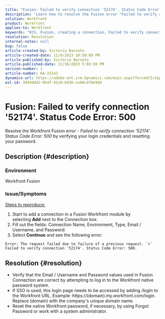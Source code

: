 ```yaml
---
title: "Fusion: Failed to verify connection '52174'. Status Code Error: 500"
description: 'Learn how to resolve the Fusion error "Failed to verify connection ''52174''. Status Code Error: 500"'
solution: Workfront
product: Workfront
applies-to: Workfront
keywords: "KCS, Fusion, creating a connection, Failed to verify connection '52174'. Status Code Error: 500, Error, Adobe Workfront, Fusion, Troubleshooting"
resolution: Resolution
internal-notes: null
bug: false
article-created-by: Victoria Barnato
article-created-date: 11/9/2023 10:50:09 PM
article-published-by: Victoria Barnato
article-published-date: 11/16/2023 5:03:50 PM
version-number: 1
article-number: KA-23142
dynamics-url: https://adobe-ent.crm.dynamics.com/main.aspx?forceUCI=1&pagetype=entityrecord&etn=knowledgearticle&id=29166652-527f-ee11-8179-6045bd006b3d
exl-id: 3944dd42-054f-42c0-b936-ce80c470e9d4
---
```

# Fusion: Failed to verify connection '52174'. Status Code Error: 500


Resolve the Workfront Fusion error - *Failed to verify connection '52174'. Status Code Error: 500* by verifying your login credentials and resetting your password.

## Description {#description}


### Environment

Workfront Fusion

### Issue/Symptoms

<u>Steps to reproduce:</u>

1. Start to add a connection in a Fusion Workfront module by selecting <b>Add</b> next to the Connection box.
2. Fill out the fields: Connection Name, Environment, Type, Email / Username, and Password.
3. Select <b>Continue</b> and see the following error:



```
Error: The request failed due to failure of a previous request. `>`  Failed to verify connection '52174'. Status Code Error: 500.
```



## Resolution {#resolution}


- Verify that the Email / Username and Password values used in Fusion Connection are correct by attempting to log in to the Workfront native password system.
- If SSO is used, this login page needs to be accessed by adding */login* to the Workfront URL. Example: https://(domain).my.workfront.com/login. Replace (domain) with the company's unique domain name.
- Reset the native Workfront password, if necessary, by using Forgot Password or work with a system administrator.
